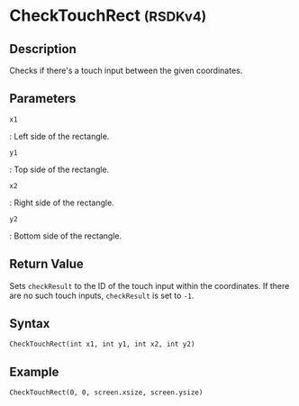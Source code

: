 # CheckTouchRect <small>(RSDKv4)</small>

## Description
Checks if there's a touch input between the given coordinates.

## Parameters
`x1`

:   Left side of the rectangle.

`y1`

:   Top side of the rectangle.

`x2`

:   Right side of the rectangle.

`y2`

:   Bottom side of the rectangle.

## Return Value
Sets `checkResult` to the ID of the touch input within the coordinates. If there are no such touch inputs, `checkResult` is set to `-1`.

## Syntax
```
CheckTouchRect(int x1, int y1, int x2, int y2)
```

## Example
```
CheckTouchRect(0, 0, screen.xsize, screen.ysize)
```